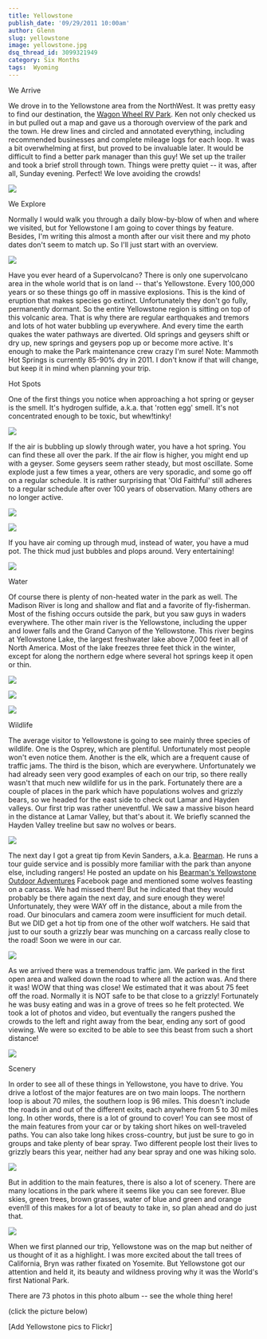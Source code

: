 ```yaml
---
title: Yellowstone
publish_date: '09/29/2011 10:00am'
author: Glenn
slug: yellowstone
image: yellowstone.jpg
dsq_thread_id: 3099321949
category: Six Months
tags:  Wyoming
---
```

We Arrive

We drove in to the Yellowstone area from the NorthWest. It was pretty easy to find our destination, the [Wagon Wheel RV Park](http://www.wagonwheelrv.com/). Ken not only checked us in but pulled out a map and gave us a thorough overview of the park and the town. He drew lines and circled and annotated everything, including recommended businesses and complete mileage logs for each loop. It was a bit overwhelming at first, but proved to be invaluable later. It would be difficult to find a better park manager than this guy! We set up the trailer and took a brief stroll through town. Things were pretty quiet -- it was, after all, Sunday evening. Perfect! We love avoiding the crowds!

![](https://lh5.googleusercontent.com/-cejvCCUpVNc/ToIINCwCnLI/AAAAAAAAB0k/zVYBRuMqKR8/s640/SAM_0126.jpg)

We Explore

Normally I would walk you through a daily blow-by-blow of when and where we visited, but for Yellowstone I am going to cover things by feature. Besides, I'm writing this almost a month after our visit there and my photo dates don't seem to match up. So I'll just start with an overview.

![](https://lh4.googleusercontent.com/-ilne9Q_NGjM/TlsM_9RdfPI/AAAAAAAABW8/jTCTV9J7NlE/s640/SAM_0137.jpg)

Have you ever heard of a Supervolcano? There is only one supervolcano area in the whole world that is on land -- that's Yellowstone. Every 100,000 years or so these things go off in massive explosions. This is the kind of eruption that makes species go extinct. Unfortunately they don't go fully, permanently dormant. So the entire Yellowstone region is sitting on top of this volcanic area. That is why there are regular earthquakes and tremors and lots of hot water bubbling up everywhere. And every time the earth quakes the water pathways are diverted. Old springs and geysers shift or dry up, new springs and geysers pop up or become more active. It's enough to make the Park maintenance crew crazy I'm sure! Note: Mammoth Hot Springs is currently 85-90% dry in 2011. I don't know if that will change, but keep it in mind when planning your trip.

Hot Spots

One of the first things you notice when approaching a hot spring or geyser is the smell. It's hydrogen sulfide, a.k.a. that 'rotten egg' smell. It's not concentrated enough to be toxic, but whew!tinky!

![](https://lh5.googleusercontent.com/-VqwWt5uU004/ToINeGJSMJI/AAAAAAAAB1Q/HLsBCWgcvlw/s800/P1150364.jpg)

If the air is bubbling up slowly through water, you have a hot spring. You can find these all over the park. If the air flow is higher, you might end up with a geyser. Some geysers seem rather steady, but most oscillate. Some explode just a few times a year, others are very sporadic, and some go off on a regular schedule. It is rather surprising that 'Old Faithful' still adheres to a regular schedule after over 100 years of observation. Many others are no longer active.

![](https://lh3.googleusercontent.com/-Aw10JKahfM4/ToIPo5cBxsI/AAAAAAAAB1k/99z-vFhAHBg/s800/P1150467.jpg)

![](https://lh4.googleusercontent.com/-13Yz8wCYxTA/Tlx1kYzmSkI/AAAAAAAABX4/YIjZ50gKdEA/s640/P1150807.jpg)

If you have air coming up through mud, instead of water, you have a mud pot. The thick mud just bubbles and plops around. Very entertaining!

![](https://lh4.googleusercontent.com/-pnQ0COYWExk/TmBlBdM2f7I/AAAAAAAABbo/qDTcaHwz_aQ/s800/P1150342.jpg)

Water

Of course there is plenty of non-heated water in the park as well. The Madison River is long and shallow and flat and a favorite of fly-fisherman. Most of the fishing occurs outside the park, but you saw guys in waders everywhere. The other main river is the Yellowstone, including the upper and lower falls and the Grand Canyon of the Yellowstone. This river begins at Yellowstone Lake, the largest freshwater lake above 7,000 feet in all of North America. Most of the lake freezes three feet thick in the winter, except for along the northern edge where several hot springs keep it open or thin.

![](https://lh3.googleusercontent.com/-gocWVHgRrdI/ToJNDYIPjOI/AAAAAAAAB2Q/WuKvzKLjTZg/s800/P1150576.jpg)

![](https://lh5.googleusercontent.com/-JxY3fvwYIFo/TmQPBwMZ9jI/AAAAAAAABcs/h3Geg2eC51Y/s800/P1150607.jpg)

![](https://lh6.googleusercontent.com/-wjIPbJa-KgU/ToJNXAojsKI/AAAAAAAAB2U/LvBwFYioQg8/s800/P1150595.jpg)

Wildlife

The average visitor to Yellowstone is going to see mainly three species of wildlife. One is the Osprey, which are plentiful. Unfortunately most people won't even notice them. Another is the elk, which are a frequent cause of traffic jams. The third is the bison, which are everywhere. Unfortunately we had already seen very good examples of each on our trip, so there really wasn't that much new wildlife for us in the park. Fortunately there are a couple of places in the park which have populations wolves and grizzly bears, so we headed for the east side to check out Lamar and Hayden valleys. Our first trip was rather uneventful. We saw a massive bison heard in the distance at Lamar Valley, but that's about it. We briefly scanned the Hayden Valley treeline but saw no wolves or bears.

![](https://lh5.googleusercontent.com/-_WJm-89_1jo/TmQRO6qZCxI/AAAAAAAABc0/kX8aHAaYDGQ/s640/P1150666.jpg)

The next day I got a great tip from Kevin Sanders, a.k.a. [Bearman](http://www.yellowstone-bearman.com). He runs a tour guide service and is possibly more familiar with the park than anyone else, including rangers! He posted an update on his [Bearman's Yellowstone Outdoor Adventures](http://www.facebook.com/BearmansYellowstoneOutdoorAdventures) Facebook page and mentioned some wolves feasting on a carcass. We had missed them! But he indicated that they would probably be there again the next day, and sure enough they were! Unfortunately, they were WAY off in the distance, about a mile from the road. Our binoculars and camera zoom were insufficient for much detail. But we DID get a hot tip from one of the other wolf watchers. He said that just to our south a grizzly bear was munching on a carcass really close to the road! Soon we were in our car.

![](https://lh6.googleusercontent.com/-ZGeq8Nm2eOM/TmQam_Dy7PI/AAAAAAAABdg/CFBC-tHC1i4/s640/P1150734.jpg)

As we arrived there was a tremendous traffic jam. We parked in the first open area and walked down the road to where all the action was. And there it was! WOW that thing was close! We estimated that it was about 75 feet off the road. Normally it is NOT safe to be that close to a grizzly! Fortunately he was busy eating and was in a grove of trees so he felt protected. We took a lot of photos and video, but eventually the rangers pushed the crowds to the left and right away from the bear, ending any sort of good viewing. We were so excited to be able to see this beast from such a short distance!

![](https://lh5.googleusercontent.com/-pDT6hgq0j3w/Tl21z-cUUjI/AAAAAAAABY8/M0X_xz83nhk/s800/P1160331.jpg)

Scenery

In order to see all of these things in Yellowstone, you have to drive. You drive a lot!ost of the major features are on two main loops. The northern loop is about 70 miles, the southern loop is 96 miles. This doesn't include the roads in and out of the different exits, each anywhere from 5 to 30 miles long. In other words, there is a lot of ground to cover! You can see most of the main features from your car or by taking short hikes on well-traveled paths. You can also take long hikes cross-country, but just be sure to go in groups and take plenty of bear spray. Two different people lost their lives to grizzly bears this year, neither had any bear spray and one was hiking solo.

![](https://lh4.googleusercontent.com/-AKrVFeRHasQ/ToINonNzA9I/AAAAAAAAB1U/9k1I7kN0jNI/s800/P1150371.jpg)

But in addition to the main features, there is also a lot of scenery. There are many locations in the park where it seems like you can see forever. Blue skies, green trees, brown grasses, water of blue and green and orange even!ll of this makes for a lot of beauty to take in, so plan ahead and do just that.

![](https://lh4.googleusercontent.com/-waLC0vGwHp4/TlxntxG0tkI/AAAAAAAABXc/eLAA4vMr4gI/s640/SAM_0387.jpg)

When we first planned our trip, Yellowstone was on the map but neither of us thought of it as a highlight. I was more excited about the tall trees of California, Bryn was rather fixated on Yosemite. But Yellowstone got our attention and held it, its beauty and wildness proving why it was the World's first National Park.

There are 73 photos in this photo album -- see the whole thing here!

(click the picture below)

[Add Yellowstone pics to Flickr]